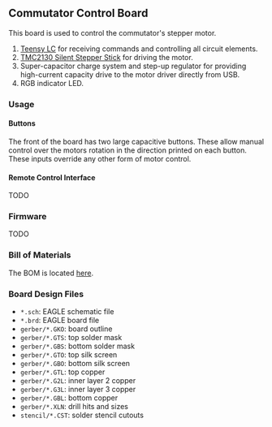 ## Commutator Control Board
This board is used to control the commutator's stepper motor.

1. [Teensy LC](https://www.pjrc.com/teensy/teensyLC.html) for receiving commands and controlling all circuit elements.
2. [TMC2130 Silent Stepper Stick](https://www.watterott.com/en/SilentStepStick-TMC2130) for driving the motor.
3. Super-capacitor charge system and step-up regulator for providing
   high-current capacity drive to the motor driver directly from USB.
4. RGB indicator LED.

### Usage

#### Buttons
The front of the board has two large capacitive buttons. These allow manual
control over the motors rotation in the direction printed on each button. These
inputs override any other form of motor control.

#### Remote Control Interface
TODO

### Firmware
TODO

### Bill of Materials
The BOM is located [here](https://docs.google.com/spreadsheets/d/1M2R0Q2-OuRHzctt05BxtA3hxNcCHtRZHORzCKElmG1Q/edit?usp=sharing).

### Board Design Files
- `*.sch`: EAGLE schematic file
- `*.brd`: EAGLE board file
- `gerber/*.GKO`: board outline 
- `gerber/*.GTS`: top solder mask 
- `gerber/*.GBS`: bottom solder mask
- `gerber/*.GTO`: top silk screen 
- `gerber/*.GBO`: bottom silk screen 
- `gerber/*.GTL`: top copper
- `gerber/*.G2L`: inner layer 2 copper 
- `gerber/*.G3L`: inner layer 3 copper 
- `gerber/*.GBL`: bottom copper 
- `gerber/*.XLN`: drill hits and sizes
- `stencil/*.CST`: solder stencil cutouts
